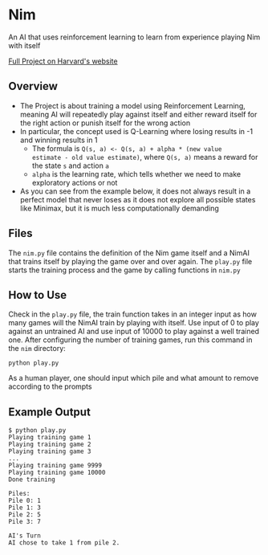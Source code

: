 # Nim

An AI that uses reinforcement learning to learn from experience playing Nim with itself

[Full Project on Harvard's website](https://cs50.harvard.edu/ai/2020/projects/4/nim)

## Overview
* The Project is about training a model using Reinforcement Learning, 
  meaning AI will repeatedly play against itself and either reward itself for the right action or punish itself for the wrong action
* In particular, the concept used is Q-Learning where losing results in -1 and winning results in 1
    * The formula is <code>Q(s, a) <- Q(s, a) + alpha * (new value estimate - old value estimate)</code>, 
      where <code>Q(s, a)</code> means a reward for the state <code>s</code> and action <code>a</code>
    * <code>alpha</code> is the learning rate, which tells whether we need to make exploratory actions or not
* As you can see from the example below, it does not always result in a perfect model that never loses as it does not explore 
all possible states like Minimax, but it is much less computationally demanding

## Files

The `nim.py` file contains the definition of the Nim game itself and a NimAI that trains itself by playing the game over and over again. The `play.py` file starts the training process and the game by calling functions in `nim.py`

## How to Use

Check in the `play.py` file, the train function takes in an integer input as how many games will the NimAI train by playing with itself. Use input of 0 to play against an untrained AI and use input of 10000 to play against a well trained one. After configuring the number of training games, run this command in the `nim` directory:

`python play.py`

As a human player, one should input which pile and what amount to remove according to the prompts

## Example Output

```shell
$ python play.py
Playing training game 1
Playing training game 2
Playing training game 3
...
Playing training game 9999
Playing training game 10000
Done training

Piles:
Pile 0: 1
Pile 1: 3
Pile 2: 5
Pile 3: 7

AI's Turn
AI chose to take 1 from pile 2.
```
